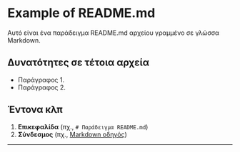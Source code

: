 # Example of README.md

Αυτό είναι ένα παράδειγμα README.md αρχείου γραμμένο σε γλώσσα Markdown.

## Δυνατότητες σε τέτοια αρχεία

- Παράγραφος 1.
- Παράγραφος 2.

## Έντονα κλπ

1. **Επικεφαλίδα** (πχ., `# Παράδειγμα README.md`)
3. **Σύνδεσμος** (πχ., [Markdown οδηγός](https://www.markdownguide.org/))

---
